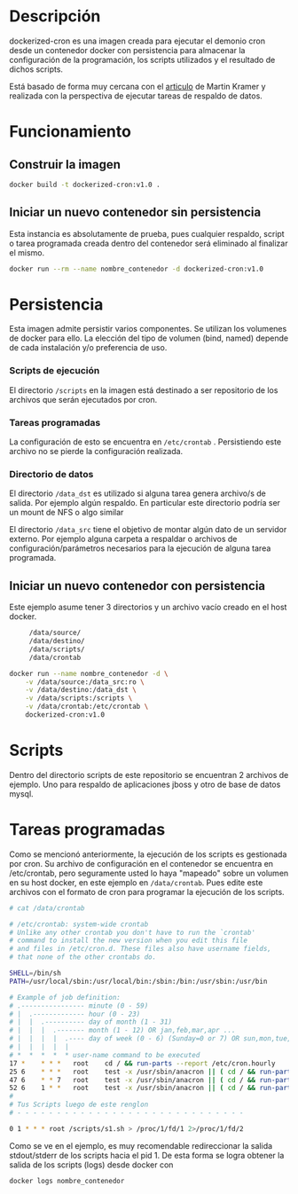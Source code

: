 # Descripción

dockerized-cron es una imagen creada para ejecutar el demonio cron desde un contenedor docker con persistencia para almacenar la configuración de la programación, los scripts utilizados y el resultado de dichos scripts.

Está basado de forma muy cercana con el [articulo](https://lostindetails.com/articles/How-to-run-cron-inside-Docker) de Martin Kramer y realizada con la perspectiva de ejecutar tareas de respaldo de datos.

# Funcionamiento

## Construir la imagen
```bash
docker build -t dockerized-cron:v1.0 .
```
## Iniciar un nuevo contenedor sin persistencia

Esta instancia es absolutamente de prueba, pues cualquier respaldo, script o tarea programada creada dentro del contenedor será eliminado al finalizar el mismo. 
```bash
docker run --rm --name nombre_contenedor -d dockerized-cron:v1.0
```

# Persistencia

Esta imagen admite persistir varios componentes. Se utilizan los volumenes de docker para ello. La elección del tipo de volumen (bind, named) depende de cada instalación y/o preferencia de uso.

 ### Scripts de ejecución

 El directorio `/scripts` en la imagen está destinado a ser repositorio de los archivos que serán ejecutados por cron.

 ### Tareas programadas

 La configuración de esto se encuentra en `/etc/crontab` . Persistiendo este archivo no se pierde la configuración realizada.
 
 ### Directorio de datos

 El directorio `/data_dst` es utilizado si alguna tarea genera archivo/s de salida. Por ejemplo algún respaldo. En particular este directorio podría ser un mount de NFS o algo similar 
 
 El directorio `/data_src` tiene el objetivo de montar algún dato de un servidor externo. Por ejemplo alguna carpeta a respaldar o archivos de configuración/parámetros necesarios para la ejecución de alguna tarea programada. 
 
## Iniciar un nuevo contenedor con persistencia
 
Este ejemplo asume tener 3 directorios y un archivo vacío creado en el host docker. 
```bash
     /data/source/
     /data/destino/
     /data/scripts/
     /data/crontab
```

```bash
docker run --name nombre_contenedor -d \
	-v /data/source:/data_src:ro \
	-v /data/destino:/data_dst \
	-v /data/scripts:/scripts \
	-v /data/crontab:/etc/crontab \
	dockerized-cron:v1.0
```

# Scripts

Dentro del directorio scripts de este repositorio se encuentran 2 archivos de ejemplo. Uno para respaldo de aplicaciones jboss y otro de base de datos mysql.
 
# Tareas programadas

Como se mencionó anteriormente, la ejecución de los scripts es gestionada por cron. Su archivo de configuración en el contenedor se encuentra en /etc/crontab, pero seguramente usted lo haya "mapeado" sobre un volumen en su host docker, en este ejemplo en `/data/crontab`. Pues edite este archivos con el formato de cron para programar la ejecución de los scripts.
```bash
# cat /data/crontab

# /etc/crontab: system-wide crontab
# Unlike any other crontab you don't have to run the `crontab'
# command to install the new version when you edit this file
# and files in /etc/cron.d. These files also have username fields,
# that none of the other crontabs do.

SHELL=/bin/sh
PATH=/usr/local/sbin:/usr/local/bin:/sbin:/bin:/usr/sbin:/usr/bin

# Example of job definition:
# .---------------- minute (0 - 59)
# |  .------------- hour (0 - 23)
# |  |  .---------- day of month (1 - 31)
# |  |  |  .------- month (1 - 12) OR jan,feb,mar,apr ...
# |  |  |  |  .---- day of week (0 - 6) (Sunday=0 or 7) OR sun,mon,tue,wed,thu,fri,sat
# |  |  |  |  |
# *  *  *  *  * user-name command to be executed
17 *    * * *   root    cd / && run-parts --report /etc/cron.hourly
25 6    * * *   root    test -x /usr/sbin/anacron || ( cd / && run-parts --report /etc/cron.daily )
47 6    * * 7   root    test -x /usr/sbin/anacron || ( cd / && run-parts --report /etc/cron.weekly )
52 6    1 * *   root    test -x /usr/sbin/anacron || ( cd / && run-parts --report /etc/cron.monthly )
#
# Tus Scripts luego de este renglon
# - - - - - - - - - - - - - - - - - - - - - - - - - - - - - 

0 1 * * * root /scripts/s1.sh > /proc/1/fd/1 2>/proc/1/fd/2
```

Como se ve en el ejemplo, es muy recomendable redireccionar la salida stdout/stderr de los scripts hacia el pid 1. De esta forma se logra obtener la salida de los scripts (logs) desde docker con 
```bash
docker logs nombre_contenedor
```